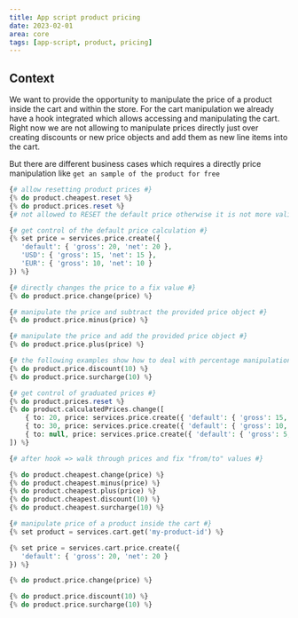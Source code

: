 ```yaml
---
title: App script product pricing
date: 2023-02-01
area: core
tags: [app-script, product, pricing]
--- 
```


## Context
We want to provide the opportunity to manipulate the price of a product inside the cart and within the store.
For the cart manipulation we already have a hook integrated which allows accessing and manipulating the cart.
Right now we are not allowing to manipulate prices directly just over creating discounts or new price objects and add them as new line items into the cart.

But there are different business cases which requires a directly price manipulation like `get an sample of the product for free`

```php
{# allow resetting product prices #}
{% do product.cheapest.reset %}
{% do product.prices.reset %}
{# not allowed to RESET the default price otherwise it is not more valid

{# get control of the default price calculation #}
{% set price = services.price.create({
   'default': { 'gross': 20, 'net': 20 },
   'USD': { 'gross': 15, 'net': 15 },
   'EUR': { 'gross': 10, 'net': 10 }
}) %}

{# directly changes the price to a fix value #}
{% do product.price.change(price) %}

{# manipulate the price and subtract the provided price object #}
{% do product.price.minus(price) %}

{# manipulate the price and add the provided price object #}
{% do product.price.plus(price) %}

{# the following examples show how to deal with percentage manipulation #}
{% do product.price.discount(10) %}
{% do product.price.surcharge(10) %}

{# get control of graduated prices #}
{% do product.prices.reset %}
{% do product.calculatedPrices.change([
    { to: 20, price: services.price.create({ 'default': { 'gross': 15, 'net': 15} }) },
    { to: 30, price: services.price.create({ 'default': { 'gross': 10, 'net': 10} }) },
    { to: null, price: services.price.create({ 'default': { 'gross': 5, 'net': 5} }) },
]) %}

{# after hook => walk through prices and fix "from/to" values #}

{% do product.cheapest.change(price) %}
{% do product.cheapest.minus(price) %}
{% do product.cheapest.plus(price) %}
{% do product.cheapest.discount(10) %}
{% do product.cheapest.surcharge(10) %}

{# manipulate price of a product inside the cart #}
{% set product = services.cart.get('my-product-id') %}

{% set price = services.cart.price.create({
   'default': { 'gross': 20, 'net': 20 }
}) %}

{% do product.price.change(price) %}

{% do product.price.discount(10) %}
{% do product.price.surcharge(10) %}
```
